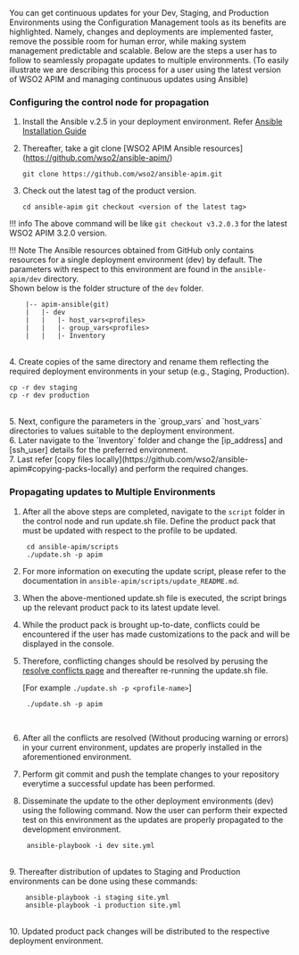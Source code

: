 
You can get continuous updates for your Dev, Staging, and Production Environments using the Configuration Management tools as its benefits are highlighted. Namely, changes and deployments are implemented faster, remove the possible room for human error, while making system management predictable and scalable.
Below are the steps a user has to follow to seamlessly propagate updates to multiple environments.
(To easily illustrate we are describing this process for a user using the latest version of WSO2 APIM and managing continuous updates using Ansible)
 
### Configuring the control node for propagation
1. Install the Ansible v.2.5 in your deployment environment. Refer [Ansible Installation Guide](https://docs.ansible.com/ansible/latest/installation_guide/intro_installation.html)

2. Thereafter, take a git clone [WSO2 APIM Ansible resources] (https://github.com/wso2/ansible-apim/)
   
    ``
        git clone https://github.com/wso2/ansible-apim.git
    ``

3. Check out the latest tag of the product version.
   
    ``
        cd ansible-apim
        git checkout <version of the latest tag>
    ``

!!! info
    The above command will be like ``git checkout v3.2.0.3`` for the latest WSO2 APIM 3.2.0 version.

!!! Note
    The Ansible resources obtained from GitHub only contains resources for a single deployment environment (dev) by default. The parameters with respect to this environment are found in the `ansible-apim/dev` directory. <br>
Shown below is the folder structure of the `dev` folder.

        |--	apim-ansible(git)
        |	|- dev
        |	|	|- host_vars<profiles>
        |	|	|- group_vars<profiles>
        |	|	|- Inventory
<br>
4. Create copies of the same directory and rename them reflecting the required  deployment environments in your setup (e.g., Staging, Production).

    cp -r dev staging
    cp -r dev production
<br>
5. Next, configure the parameters in the `group_vars` and `host_vars` directories to values suitable to the deployment environment.<br>
6. Later navigate to the `Inventory` folder and change the [ip_address] and [ssh_user] details for the preferred environment.<br>
7. Last refer [copy files locally](https://github.com/wso2/ansible-apim#copying-packs-locally) and perform the required changes.<br>

### Propagating updates to Multiple Environments

1. After all the above steps are completed, navigate to the ``script`` folder in the control node and run update.sh file. Define the product pack that must be updated with respect to the profile to be updated.

        cd ansible-apim/scripts
        ./update.sh -p apim


2. For more information on executing the update script, please refer to the documentation in `ansible-apim/scripts/update_README.md`.
3. When the above-mentioned update.sh file is executed, the script brings up the relevant product pack to its latest update level.
4. While the product pack is brought up-to-date, conflicts could be encountered if the user has made customizations to the pack and will be displayed in the console.
5. Therefore, conflicting changes should be resolved by perusing the [resolve conflicts page](../resolve-conflicts/) and thereafter re-running the update.sh file.<br>

    [For example `./update.sh -p <profile-name>`]<br>
   
   
        ./update.sh -p apim

<br>

6. After all the conflicts are resolved (Without producing warning or errors) in your current environment, updates are properly installed in the aforementioned environment.<br>
   
7. Perform git commit and push the template changes to your repository everytime a successful update has been performed.<br>
   
8. Disseminate the update to the other deployment environments (dev) using the following command. Now the user can perform their expected test on this environment as the updates are properly propagated to the development environment.<br>

    
        ansible-playbook -i dev site.yml

<br>
9. Thereafter distribution of updates to Staging and Production environments can be done using these commands:
    
        ansible-playbook -i staging site.yml
        ansible-playbook -i production site.yml
<br>
10. Updated product pack changes will be distributed to the respective deployment environment.

